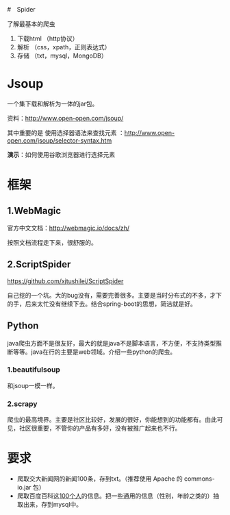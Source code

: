 #　Spider


了解最基本的爬虫

1. 下载html （http协议）
2. 解析 （css，xpath，正则表达式）
3. 存储 （txt，mysql，MongoDB）

# Jsoup

一个集下载和解析为一体的jar包。

资料：http://www.open-open.com/jsoup/

其中重要的是 使用选择器语法来查找元素 ：http://www.open-open.com/jsoup/selector-syntax.htm

**演示**：如何使用谷歌浏览器进行选择元素

# 框架

## 1.WebMagic

官方中文文档：http://webmagic.io/docs/zh/

按照文档流程走下来，很舒服的。

## 2.ScriptSpider

https://github.com/xjtushilei/ScriptSpider

自己挖的一个坑。大的bug没有，需要完善很多。主要是当时分布式的不多，才下的手，后来太忙没有继续下去。结合spring-boot的思想，简洁就是好。

## Python

java爬虫方面不是很友好，最大的就是java不是脚本语言，不方便，不支持类型推断等等。java在行的主要是web领域。介绍一些python的爬虫。

### 1.beautifulsoup

和jsoup一模一样。

### 2.scrapy

爬虫的最高境界。主要是社区比较好，发展的很好，你能想到的功能都有。由此可见，社区很重要，不管你的产品有多好，没有被推广起来也不行。

# 要求

- 爬取交大新闻网的新闻100条，存到txt。（推荐使用 Apache 的 commons-io.jar 包）
- 爬取百度百科这[100个人](names.txt)的信息。把一些通用的信息（性别，年龄之类的）抽取出来，存到mysql中。